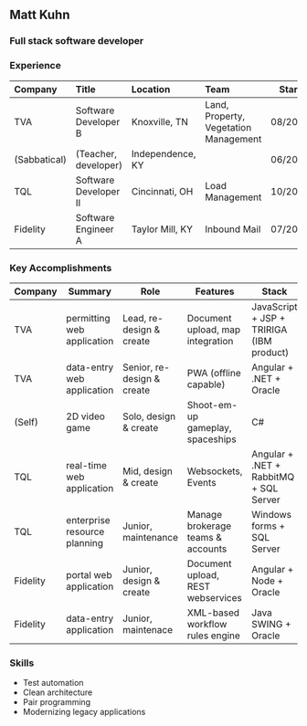 ## Matt Kuhn

### Full stack software developer

### Experience

| Company      | Title                       | Location         | Team                                  | Start   | End     |
| :----------- | :-------------------------- | :--------------- | :------------------------------------ | :-----: | :-----: |
| TVA          | Software Developer B        | Knoxville, TN    | Land, Property, Vegetation Management | 08/2022 | CURRENT |
| (Sabbatical) | (Teacher, developer)        | Independence, KY |                                       | 06/2020 | 08/2022 |
| TQL          | Software Developer II       | Cincinnati, OH   | Load Management                       | 10/2018 | 06/2020 |
| Fidelity     | Software Engineer A         | Taylor Mill, KY  | Inbound Mail                          | 07/2015 | 10/2018 |

### Key Accomplishments

| Company  | Summary                       | Role                         | Features                          | Stack                                    | Host    |
| -------- | ----------------------------- | ---------------------------- | --------------------------------- | ---------------------------------------- | ------- |
| TVA      | permitting web application    | Lead, re-design & create     | Document upload, map integration  | JavaScript + JSP + TRIRIGA (IBM product) | Azure   |
| TVA      | data-entry web application    | Senior, re-design & create   | PWA (offline capable)             | Angular + .NET + Oracle                  | Azure   |
| (Self)   | 2D video game                 | Solo, design & create        | Shoot-em-up gameplay, spaceships  | C#                                       |         |
| TQL      | real-time web application     | Mid, design & create         | Websockets, Events                | Angular + .NET + RabbitMQ + SQL Server   | On-prem |
| TQL      | enterprise resource planning  | Junior, maintenance          | Manage brokerage teams & accounts | Windows forms + SQL Server               | On-prem |
| Fidelity | portal web application        | Junior, design & create      | Document upload, REST webservices | Angular + Node + Oracle                  | AWS     |
| Fidelity | data-entry application        | Junior, maintenace           | XML-based workflow rules engine   | Java SWING + Oracle                      | On-prem |

### Skills

- Test automation
- Clean architecture
- Pair programming
- Modernizing legacy applications
